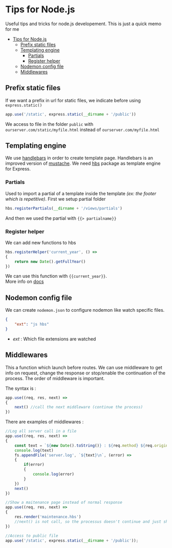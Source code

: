 Tips for Node.js
================

Useful tips and tricks for node.js developement.
This is just a quick memo for me

- [Tips for Node.js](#tips-for-nodejs)
    - [Prefix static files](#prefix-static-files)
    - [Templating engine](#templating-engine)
        - [Partials](#partials)
        - [Register helper](#register-helper)
    - [Nodemon config file](#nodemon-config-file)
    - [Middlewares](#middlewares)

## Prefix static files

If we want a prefix in url for static files, we indicate before using `express.static()`

```javascript
app.use('/static', express.static(__dirname + '/public'))
```

We access to file in the folder `public` with `ourserver.com/static/myfile.html` instead of `ourserver.com/myfile.html`

## Templating engine

We use [handlebars](http://handlebarsjs.com/) in order to create template page. Handlebars is an improved version of [mustache](http://mustache.github.io/). We need [hbs](https://www.npmjs.com/package/hbs) package as template engine for Express.

### Partials

Used to import a partial of a template inside the template *(ex: the footer which is repetitive)*.
First we setup partial folder

```javascript
hbs.registerPartials(__dirname + '/views/partials')
```

And then we used the partial with `{{> partialname}}`

### Register helper

We can add new functions to hbs

```javascript
hbs.registerHelper('current_year', () =>
{
    return new Date().getFullYear()
})
```

We can use this function with `{{current_year}}`.   
More info on [docs](http://handlebarsjs.com/)

## Nodemon config file

We can create `nodemon.json` to configure nodemon like watch specific files.

```JSON
{
    "ext": "js hbs"
}
```

*  *ext* : Which file extensions are watched

## Middlewares

This a function which launch before routes. We can use middleware to get info on request, change the response or stop/enable the continuation of the process. The order of middleware is important.

The syntax is :

```javascript
app.use((req, res, next) =>
{
    next() //call the next middleware (continue the process)
})
```

There are examples of middlewares : 

```javascript
//Log all server call in a file
app.use((req, res, next) =>
{
    const text = `${new Date().toString()} : ${req.method} ${req.originalUrl}`
    console.log(text)
    fs.appendFile('server.log', `${text}\n`, (error) =>
    {
        if(error)
        {
            console.log(error)
        }
    })
    next()
})

//Show a maitenance page instead of normal response
app.use((req, res, next) =>
{
    res.render('maintenance.hbs')
    //next() is not call, so the processus doesn't continue and just show maitenance page
})

//Access to public file
app.use('/static', express.static(__dirname + '/public'));
```